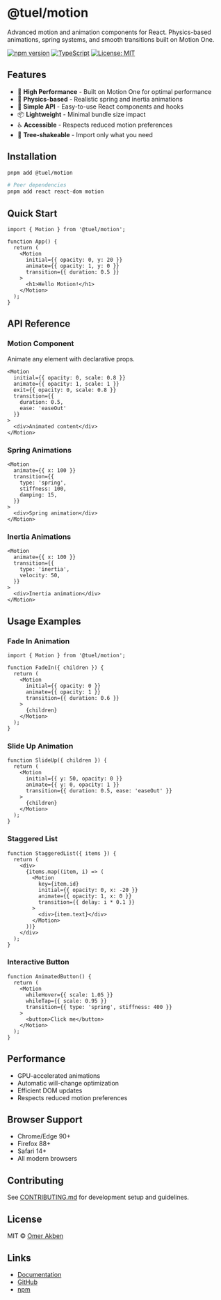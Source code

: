 # @tuel/motion

Advanced motion and animation components for React. Physics-based animations, spring systems, and smooth transitions built on Motion One.

[![npm version](https://img.shields.io/npm/v/@tuel/motion.svg)](https://www.npmjs.com/package/@tuel/motion)
[![TypeScript](https://img.shields.io/badge/TypeScript-Ready-blue.svg)](https://www.typescriptlang.org/)
[![License: MIT](https://img.shields.io/badge/License-MIT-yellow.svg)](https://opensource.org/licenses/MIT)

## Features

- 🚀 **High Performance** - Built on Motion One for optimal performance
- 🎯 **Physics-based** - Realistic spring and inertia animations
- 🔧 **Simple API** - Easy-to-use React components and hooks
- 📦 **Lightweight** - Minimal bundle size impact
- ♿ **Accessible** - Respects reduced motion preferences
- 🌳 **Tree-shakeable** - Import only what you need

## Installation

```bash
pnpm add @tuel/motion

# Peer dependencies
pnpm add react react-dom motion
```

## Quick Start

```tsx
import { Motion } from '@tuel/motion';

function App() {
  return (
    <Motion
      initial={{ opacity: 0, y: 20 }}
      animate={{ opacity: 1, y: 0 }}
      transition={{ duration: 0.5 }}
    >
      <h1>Hello Motion!</h1>
    </Motion>
  );
}
```

## API Reference

### Motion Component

Animate any element with declarative props.

```tsx
<Motion
  initial={{ opacity: 0, scale: 0.8 }}
  animate={{ opacity: 1, scale: 1 }}
  exit={{ opacity: 0, scale: 0.8 }}
  transition={{ 
    duration: 0.5,
    ease: 'easeOut'
  }}
>
  <div>Animated content</div>
</Motion>
```

### Spring Animations

```tsx
<Motion
  animate={{ x: 100 }}
  transition={{
    type: 'spring',
    stiffness: 100,
    damping: 15,
  }}
>
  <div>Spring animation</div>
</Motion>
```

### Inertia Animations

```tsx
<Motion
  animate={{ x: 100 }}
  transition={{
    type: 'inertia',
    velocity: 50,
  }}
>
  <div>Inertia animation</div>
</Motion>
```

## Usage Examples

### Fade In Animation

```tsx
import { Motion } from '@tuel/motion';

function FadeIn({ children }) {
  return (
    <Motion
      initial={{ opacity: 0 }}
      animate={{ opacity: 1 }}
      transition={{ duration: 0.6 }}
    >
      {children}
    </Motion>
  );
}
```

### Slide Up Animation

```tsx
function SlideUp({ children }) {
  return (
    <Motion
      initial={{ y: 50, opacity: 0 }}
      animate={{ y: 0, opacity: 1 }}
      transition={{ duration: 0.5, ease: 'easeOut' }}
    >
      {children}
    </Motion>
  );
}
```

### Staggered List

```tsx
function StaggeredList({ items }) {
  return (
    <div>
      {items.map((item, i) => (
        <Motion
          key={item.id}
          initial={{ opacity: 0, x: -20 }}
          animate={{ opacity: 1, x: 0 }}
          transition={{ delay: i * 0.1 }}
        >
          <div>{item.text}</div>
        </Motion>
      ))}
    </div>
  );
}
```

### Interactive Button

```tsx
function AnimatedButton() {
  return (
    <Motion
      whileHover={{ scale: 1.05 }}
      whileTap={{ scale: 0.95 }}
      transition={{ type: 'spring', stiffness: 400 }}
    >
      <button>Click me</button>
    </Motion>
  );
}
```

## Performance

- GPU-accelerated animations
- Automatic will-change optimization
- Efficient DOM updates
- Respects reduced motion preferences

## Browser Support

- Chrome/Edge 90+
- Firefox 88+
- Safari 14+
- All modern browsers

## Contributing

See [CONTRIBUTING.md](../../CONTRIBUTING.md) for development setup and guidelines.

## License

MIT © [Omer Akben](https://github.com/omerakben)

## Links

- [Documentation](https://tuel.ai/docs/motion)
- [GitHub](https://github.com/omerakben/tuel)
- [npm](https://www.npmjs.com/package/@tuel/motion)
